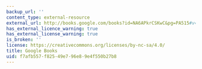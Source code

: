 ```yaml
---
backup_url: ''
content_type: external-resource
external_url: http://books.google.com/books?id=NA6APkrCSKwC&pg=PA515#v=onepage
has_external_licence_warning: true
has_external_license_warning: true
is_broken: ''
license: https://creativecommons.org/licenses/by-nc-sa/4.0/
title: Google Books
uid: f7afb557-f825-49e7-96e8-9e4f550b27b8
---
```

